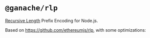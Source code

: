 # `@ganache/rlp`

[Recursive Length](https://github.com/ethereum/wiki/wiki/RLP) Prefix Encoding for Node.js.

Based on https://github.com/ethereumjs/rlp, with some optimizations:
